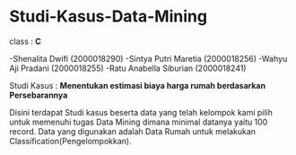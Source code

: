 # Studi-Kasus-Data-Mining

class : **C**

-Shenalita Dwifi         (2000018290)
-Sintya Putri Maretia    (2000018256)
-Wahyu Aji Pradani       (2000018255)
-Ratu Anabella Siburian  (2000018241)

Studi Kasus : **Menentukan estimasi __biaya__ harga rumah berdasarkan Persebarannya**

Disini terdapat Studi kasus beserta data yang telah kelompok kami pilih untuk memenuhi tugas Data Mining
dimana minimal datanya yaitu 100 record.
Data yang digunakan adalah Data Rumah untuk melakukan Classification(Pengelompokkan).


